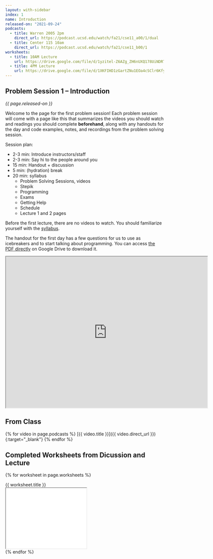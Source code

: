 ```yaml
---
layout: with-sidebar
index: 1
name: Introduction
released-on: "2021-09-24"
podcasts:
  - title: Warren 2005 2pm
    direct_url: https://podcast.ucsd.edu/watch/fa21/cse11_a00/1/dual
  - title: Center 115 10am
    direct_url: https://podcast.ucsd.edu/watch/fa21/cse11_b00/1
worksheets:
  - title: 10AM Lecture
    url: https://drive.google.com/file/d/1yzitel-Z6AZg_ZH6nUXQ178UiNDRTisB
  - title: 4PM Lecture
    url: https://drive.google.com/file/d/1XKFIHD1zGartZNu1EOa4cSClr6Kfym0O
---
```

## Problem Session 1 – Introduction

_{{ page.released-on }}_


Welcome to the page for the first problem session! Each problem session will
come with a page like this that summarizes the videos you should watch and
readings you should complete **beforehand**, along with any handouts for the day
and code examples, notes, and recordings from the problem solving session.

Session plan:
- 2-3 min: Introduce instructors/staff
- 2-3 min: Say hi to the people around you
- 15 min: Handout + discussion
- 5 min: (hydration) break
- 20 min: syllabus
    - Problem Solving Sessions, videos
    - Stepik
    - Programming
    - Exams
    - Getting Help
    - Schedule
    - Lecture 1 and 2 pages

Before the first lecture, there are no videos to watch. You should familiarize
yourself with the [syllabus](../syllabus.html).

The handout for the first day has a few questions for us to use as icebreakers
and to start talking about programming. You can access [the PDF
directly](https://drive.google.com/file/d/19JrgyrjWEqPoFX7tgIdk02Y6kngAH6D7/preview)
on Google Drive to download it.

<iframe src="https://drive.google.com/file/d/19JrgyrjWEqPoFX7tgIdk02Y6kngAH6D7/preview" width="640" height="480" allow="autoplay"></iframe>

## From Class

{% for video in page.podcasts %}
[{{ video.title }}]({{ video.direct_url }}){:target="_blank"}
{% endfor %}


## Completed Worksheets from Dicussion and Lecture

{% for worksheet in page.worksheets %}
<div class="worksheetBox">
{{ worksheet.title }}
<br>
<iframe src="{{ worksheet.url }}/preview" width="256" height="192" allow="autoplay"></iframe>
</div>
{% endfor %}
